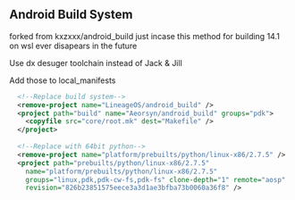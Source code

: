 ## Android Build System

forked from kxzxxx/android_build just incase this method for building 14.1 on wsl ever disapears in the future

Use dx desuger toolchain instead of Jack & Jill

Add those to local_manifests

```xml
  <!--Replace build system-->
  <remove-project name="LineageOS/android_build" />
  <project path="build" name="Aeorsyn/android_build" groups="pdk">
    <copyfile src="core/root.mk" dest="Makefile" />
  </project>
  
  <!--Replace with 64bit python-->
  <remove-project name="platform/prebuilts/python/linux-x86/2.7.5" />
  <project path="prebuilts/python/linux-x86/2.7.5" 
    name="platform/prebuilts/python/linux-x86/2.7.5" 
    groups="linux,pdk,pdk-cw-fs,pdk-fs" clone-depth="1" remote="aosp"
    revision="826b23851575eece3a3d1ae3bfba73b0060a36f8" />

  ```
